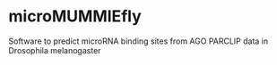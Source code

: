 # microMUMMIEfly
Software to predict microRNA binding sites from AGO PARCLIP data in Drosophila melanogaster 
